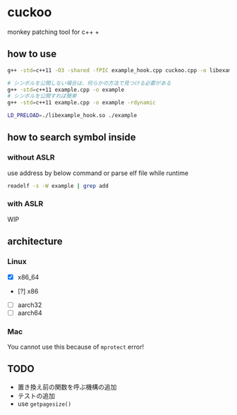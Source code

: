 # cuckoo

monkey patching tool for c++
+
## how to use
``` bash
g++ -std=c++11 -O3 -shared -fPIC example_hook.cpp cuckoo.cpp -o libexample_hook.so

# シンボルを公開しない場合は、何らかの方法で見つける必要がある
g++ -std=c++11 example.cpp -o example
# シンボルを公開すれば簡単
g++ -std=c++11 example.cpp -o example -rdynamic

LD_PRELOAD=./libexample_hook.so ./example
```

## how to search symbol inside
### without ASLR
use address by below command or parse elf file while runtime
``` bash
readelf -s -W example | grep add
```

### with ASLR
WIP

## architecture
### Linux
* [x] x86_64
* [?] x86
* [ ] aarch32
* [ ] aarch64

### Mac
You cannot use this because of `mprotect` error!

## TODO
* 置き換え前の関数を呼ぶ機構の追加
* テストの追加
* use `getpagesize()`
